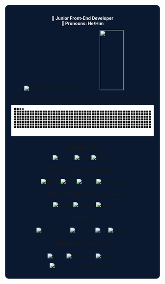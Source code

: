 <div align="center" style="background-color:#0a192f; padding: 20px; border-radius: 12px;">

<p align="center" style="color:#ffffff;">
  <strong>🚀 Junior Front-End Developer</strong><br/>
  <strong>🧔 Pronouns: He/Him</strong>
</p>

<div align="center">  
  <img width="49%" height="195px" src="https://github-readme-stats.vercel.app/api?username=diegorcserejo&show_icons=true&count_private=true&hide_border=true&include_all_commits=true&title_color=007bff&icon_color=007bff&text_color=c9d1d9&bg_color=0a192f" alt="Diego Rocha GitHub stats" /> 
  <img width="41%" height="195px" src="https://github-readme-stats.vercel.app/api/top-langs/?username=diegorcserejo&layout=compact&hide_border=true&include_all_commits=true&title_color=007bff&text_color=faf7fc&bg_color=0a192f" />
</div>

<br/>

---

![snake gif](https://github.com/diegorcserejo/diegorcserejo/blob/output/github-contribution-grid-snake.svg)

### 🧠 Hards Skills:
![Python](https://img.shields.io/badge/-Python-0a192f?style=for-the-badge&logo=python)&nbsp;
![Java](https://img.shields.io/badge/-Java-0a192f?style=for-the-badge&logo=java)&nbsp;
![MySQL](https://img.shields.io/badge/-MySQL-0a192f?style=for-the-badge&logo=mysql)&nbsp;

### 🌐 Web Development Stack:
![HTML](https://img.shields.io/badge/-HTML5-0a192f?style=for-the-badge&logo=html5)&nbsp;
![CSS](https://img.shields.io/badge/-CSS-0a192f?style=for-the-badge&logo=css)&nbsp;
![Figma](https://img.shields.io/badge/-Figma-0a192f?style=for-the-badge&logo=figma)&nbsp;
![JavaScript](https://img.shields.io/badge/-JavaScript-0a192f?style=for-the-badge&logo=javascript)&nbsp;

### ⚙️ Methodologies & Architecture:
![Scrum](https://img.shields.io/badge/-Scrum-0a192f?style=for-the-badge&logo=scrumalliance&logoColor=white)&nbsp;
![Kanban](https://img.shields.io/badge/-Kanban-0a192f?style=for-the-badge&logo=trello&logoColor=white)&nbsp;
![MVC](https://img.shields.io/badge/-MVC-0a192f?style=for-the-badge&logo=three.js&logoColor=white)&nbsp;

### 🛠️ Tools:
![Visual Studio](https://img.shields.io/badge/-Visual%20Studio-0a192f?style=for-the-badge&logo=visual-studio)&nbsp;
![VS Code](https://img.shields.io/badge/-VS%20Code-0a192f?style=for-the-badge&logo=visual-studio-code)&nbsp;
![Git](https://img.shields.io/badge/-Git-0a192f?style=for-the-badge&logo=git)&nbsp;
![GitHub](https://img.shields.io/badge/-GitHub-0a192f?style=for-the-badge&logo=github)&nbsp;

### 📚 Currently Learning:
![React](https://img.shields.io/badge/-React-0a192f?style=for-the-badge&logo=react)&nbsp;
![TypeScript](https://img.shields.io/badge/-TypeScript-0a192f?style=for-the-badge&logo=typescript)&nbsp;
![Node.js](https://img.shields.io/badge/-Node.js-0a192f?style=for-the-badge&logo=nodedotjs)&nbsp;

[![Diego's GitHub Activity Graph](https://github-readme-activity-graph.vercel.app/graph?username=diegorcserejo&bg_color=0a192f&color=007bff&line=00bcd4&point=ffffff&area=true&hide_border=true)](https://github.com/ashutosh00710/github-readme-activity-graph)


</div>
